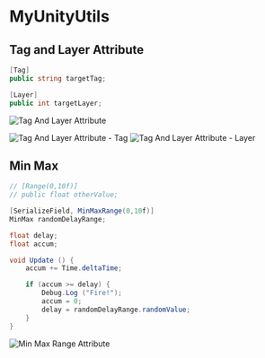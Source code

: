 # MyUnityUtils

## Tag and Layer Attribute
```csharp
[Tag]
public string targetTag;

[Layer]
public int targetLayer;
```

![Tag And Layer Attribute](http://uranuno.github.io/MyUnityUtils/tagandlayer.png)

![Tag And Layer Attribute - Tag](http://uranuno.github.io/MyUnityUtils/tagandlayer-tag.png)
![Tag And Layer Attribute - Layer](http://uranuno.github.io/MyUnityUtils/tagandlayer-layer.png)


## Min Max
```csharp
// [Range(0,10f)]
// public float otherValue;

[SerializeField, MinMaxRange(0,10f)]
MinMax randomDelayRange;

float delay;
float accum;

void Update () {
	accum += Time.deltaTime;

	if (accum >= delay) {
		Debug.Log ("Fire!");
		accum = 0;
		delay = randomDelayRange.randomValue;
	}
}
```

![Min Max Range Attribute](http://uranuno.github.io/MyUnityUtils/minmaxrange.gif)